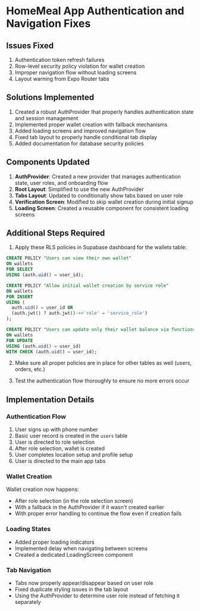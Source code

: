 # HomeMeal App Authentication and Navigation Fixes

## Issues Fixed

1. Authentication token refresh failures
2. Row-level security policy violation for wallet creation
3. Improper navigation flow without loading screens
4. Layout warning from Expo Router tabs

## Solutions Implemented

1. Created a robust AuthProvider that properly handles authentication state and session management
2. Implemented proper wallet creation with fallback mechanisms
3. Added loading screens and improved navigation flow
4. Fixed tab layout to properly handle conditional tab display
5. Added documentation for database security policies

## Components Updated

1. **AuthProvider**: Created a new provider that manages authentication state, user roles, and onboarding flow
2. **Root Layout**: Simplified to use the new AuthProvider
3. **Tabs Layout**: Updated to conditionally show tabs based on user role
4. **Verification Screen**: Modified to skip wallet creation during initial signup
5. **Loading Screen**: Created a reusable component for consistent loading screens

## Additional Steps Required

1. Apply these RLS policies in Supabase dashboard for the wallets table:

```sql
CREATE POLICY "Users can view their own wallet"
ON wallets
FOR SELECT
USING (auth.uid() = user_id);

CREATE POLICY "Allow initial wallet creation by service role"
ON wallets
FOR INSERT
USING (
  auth.uid() = user_id OR
  (auth.jwt() ? auth.jwt()->>'role' = 'service_role')
);

CREATE POLICY "Users can update only their wallet balance via functions"
ON wallets
FOR UPDATE
USING (auth.uid() = user_id)
WITH CHECK (auth.uid() = user_id);
```

2. Make sure all proper policies are in place for other tables as well (users, orders, etc.)

3. Test the authentication flow thoroughly to ensure no more errors occur

## Implementation Details

### Authentication Flow

1. User signs up with phone number
2. Basic user record is created in the `users` table
3. User is directed to role selection
4. After role selection, wallet is created
5. User completes location setup and profile setup
6. User is directed to the main app tabs

### Wallet Creation

Wallet creation now happens:

- After role selection (in the role selection screen)
- With a fallback in the AuthProvider if it wasn't created earlier
- With proper error handling to continue the flow even if creation fails

### Loading States

- Added proper loading indicators
- Implemented delay when navigating between screens
- Created a dedicated LoadingScreen component

### Tab Navigation

- Tabs now properly appear/disappear based on user role
- Fixed duplicate styling issues in the tab layout
- Using the AuthProvider to determine user role instead of fetching it separately
